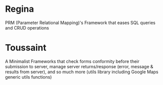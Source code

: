 # Regina
PRM (Parameter Relational Mapping)'s Framework that eases SQL queries and CRUD operations 

# Toussaint
A Minimalist Frameworks that check forms conformity before their submission to server, 
manage server returns/response (error, message & results from server), and so much more (utils library including Google Maps generic utils functions)   